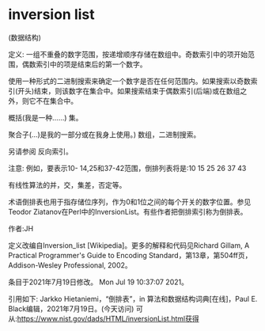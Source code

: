 # inversion list


(数据结构)



定义:
一组不重叠的数字范围，按递增顺序存储在数组中。奇数索引中的项开始范围，偶数索引中的项是结束后的第一个数字。

使用一种形式的二进制搜索来确定一个数字是否在任何范围内。如果搜索以奇数索引(开头)结束，则该数字在集合中。如果搜索结束于偶数索引(后端)或在数组之外，则它不在集合中。



概括(我是一种……)
集。



聚合子(…)是我的一部分或在我身上使用。)
数组，二进制搜索。



另请参阅
反向索引。



注意:
例如，要表示10- 14,25和37-42范围，倒排列表将是:10 15 25 26 37 43

有线性算法的并，交，集差，否定等。

术语倒排表也用于指存储位序列，作为0和1位之间的每个开关的数字位置。参见Teodor Ziatanov在Perl中的InversionList。有些作者把倒排索引称为倒排表。


作者:JH


定义改编自Inversion_list [Wikipedia]。更多的解释和代码见Richard Gillam, A Practical Programmer's Guide to Encoding Standard，第13章，第504ff页，Addison-Wesley Professional, 2002。








条目于2021年7月19日修改。
Mon Jul 19 10:37:07 2021。



引用如下:
Jarkko Hietaniemi，“倒排表”，in
算法和数据结构词典[在线]，Paul E. Black编辑，2021年7月19日。(今天访问)
可从:https://www.nist.gov/dads/HTML/inversionList.html获得